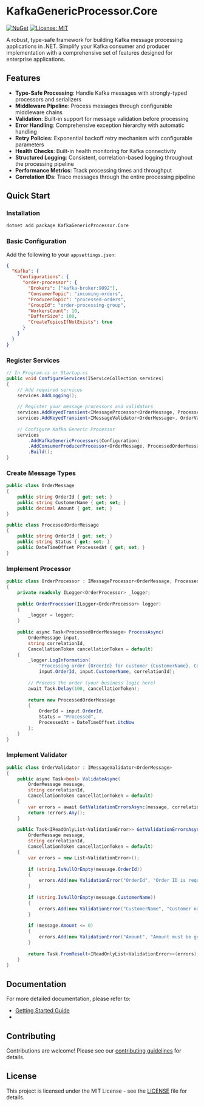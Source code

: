 # KafkaGenericProcessor.Core

[![NuGet](https://img.shields.io/nuget/v/KafkaGenericProcessor.Core.svg)](https://www.nuget.org/packages/KafkaGenericProcessor.Core/)
[![License: MIT](https://img.shields.io/badge/License-MIT-yellow.svg)](LICENSE)

A robust, type-safe framework for building Kafka message processing applications in .NET. Simplify your Kafka consumer and producer implementation with a comprehensive set of features designed for enterprise applications.

## Features

- **Type-Safe Processing**: Handle Kafka messages with strongly-typed processors and serializers
- **Middleware Pipeline**: Process messages through configurable middleware chains
- **Validation**: Built-in support for message validation before processing
- **Error Handling**: Comprehensive exception hierarchy with automatic handling
- **Retry Policies**: Exponential backoff retry mechanism with configurable parameters
- **Health Checks**: Built-in health monitoring for Kafka connectivity
- **Structured Logging**: Consistent, correlation-based logging throughout the processing pipeline
- **Performance Metrics**: Track processing times and throughput
- **Correlation IDs**: Trace messages through the entire processing pipeline

## Quick Start

### Installation

```bash
dotnet add package KafkaGenericProcessor.Core
```

### Basic Configuration

Add the following to your `appsettings.json`:

```json
{
  "Kafka": {
    "Configurations": {
      "order-processor": {
        "Brokers": ["kafka-broker:9092"],
        "ConsumerTopic": "incoming-orders",
        "ProducerTopic": "processed-orders",
        "GroupId": "order-processing-group",
        "WorkersCount": 10,
        "BufferSize": 100,
        "CreateTopicsIfNotExists": true
      }
    }
  }
}
```

### Register Services

```csharp
// In Program.cs or Startup.cs
public void ConfigureServices(IServiceCollection services)
{
    // Add required services
    services.AddLogging();
    
    // Register your message processors and validators
    services.AddKeyedTransient<IMessageProcessor<OrderMessage, ProcessedOrderMessage>, OrderProcessor>("order-processor");
    services.AddKeyedTransient<IMessageValidator<OrderMessage>, OrderValidator>("order-processor");
    
    // Configure Kafka Generic Processor
    services
        .AddKafkaGenericProcessors(Configuration)
        .AddConsumerProducerProcessor<OrderMessage, ProcessedOrderMessage>("order-processor")
        .Build();
}
```

### Create Message Types

```csharp
public class OrderMessage
{
    public string OrderId { get; set; }
    public string CustomerName { get; set; }
    public decimal Amount { get; set; }
}

public class ProcessedOrderMessage
{
    public string OrderId { get; set; }
    public string Status { get; set; }
    public DateTimeOffset ProcessedAt { get; set; }
}
```

### Implement Processor

```csharp
public class OrderProcessor : IMessageProcessor<OrderMessage, ProcessedOrderMessage>
{
    private readonly ILogger<OrderProcessor> _logger;
    
    public OrderProcessor(ILogger<OrderProcessor> logger)
    {
        _logger = logger;
    }
    
    public async Task<ProcessedOrderMessage> ProcessAsync(
        OrderMessage input, 
        string correlationId, 
        CancellationToken cancellationToken = default)
    {
        _logger.LogInformation(
            "Processing order {OrderId} for customer {CustomerName}. CorrelationId: {CorrelationId}", 
            input.OrderId, input.CustomerName, correlationId);
            
        // Process the order (your business logic here)
        await Task.Delay(100, cancellationToken);
        
        return new ProcessedOrderMessage
        {
            OrderId = input.OrderId,
            Status = "Processed",
            ProcessedAt = DateTimeOffset.UtcNow
        };
    }
}
```

### Implement Validator

```csharp
public class OrderValidator : IMessageValidator<OrderMessage>
{
    public async Task<bool> ValidateAsync(
        OrderMessage message, 
        string correlationId, 
        CancellationToken cancellationToken = default)
    {
        var errors = await GetValidationErrorsAsync(message, correlationId, cancellationToken);
        return !errors.Any();
    }
    
    public Task<IReadOnlyList<ValidationError>> GetValidationErrorsAsync(
        OrderMessage message, 
        string correlationId, 
        CancellationToken cancellationToken = default)
    {
        var errors = new List<ValidationError>();
        
        if (string.IsNullOrEmpty(message.OrderId))
        {
            errors.Add(new ValidationError("OrderId", "Order ID is required"));
        }
        
        if (string.IsNullOrEmpty(message.CustomerName))
        {
            errors.Add(new ValidationError("CustomerName", "Customer name is required"));
        }
        
        if (message.Amount <= 0)
        {
            errors.Add(new ValidationError("Amount", "Amount must be greater than zero"));
        }
        
        return Task.FromResult<IReadOnlyList<ValidationError>>(errors);
    }
}
```

## Documentation

For more detailed documentation, please refer to:

- [Getting Started Guide](docs/GettingStarted.md)
- 
## Contributing

Contributions are welcome! Please see our [contributing guidelines](CONTRIBUTING.md) for details.

## License

This project is licensed under the MIT License - see the [LICENSE](LICENSE) file for details.
